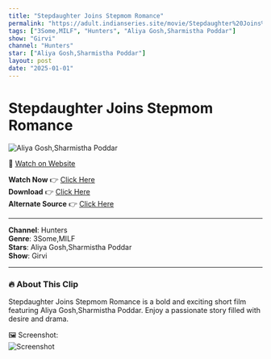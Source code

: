 ```yaml
---
title: "Stepdaughter Joins Stepmom Romance"
permalink: "https://adult.indianseries.site/movie/Stepdaughter%20Joins%20Stepmom%20Romance"
tags: ["3Some,MILF", "Hunters", "Aliya Gosh,Sharmistha Poddar"]
show: "Girvi"
channel: "Hunters"
star: ["Aliya Gosh,Sharmistha Poddar"]
layout: post
date: "2025-01-01"
---
```


# Stepdaughter Joins Stepmom Romance

![Aliya Gosh,Sharmistha Poddar](https://shorts.desisins.com/wp-content/uploads/2024/07/Aliya-Sharmistha-Hutners-Girvi-DesiSins.com_.jpg)

🔗 [Watch on Website](https://adult.indianseries.site/movie/Stepdaughter%20Joins%20Stepmom%20Romance)

**Watch Now** 👉 [Click Here](https://adult.indianseries.site/movie/Stepdaughter%20Joins%20Stepmom%20Romance)  
**Download** 👉 [Click Here](https://adult.indianseries.site/movie/Stepdaughter%20Joins%20Stepmom%20Romance)  
**Alternate Source** 👉 [Click Here](https://adult.indianseries.site/movie/Stepdaughter%20Joins%20Stepmom%20Romance)

---

**Channel**: Hunters  
**Genre**: 3Some,MILF  
**Stars**: Aliya Gosh,Sharmistha Poddar  
**Show**: Girvi

---

### 🔥 About This Clip

Stepdaughter Joins Stepmom Romance is a bold and exciting short film featuring Aliya Gosh,Sharmistha Poddar. Enjoy a passionate story filled with desire and drama.
 
🖼️ Screenshot:  
![Screenshot](https://shorts.desisins.com/wp-content/uploads/2024/07/Aliya-Sharmistha-Hutners-Girvi-DesiSins.com_.jpg)
